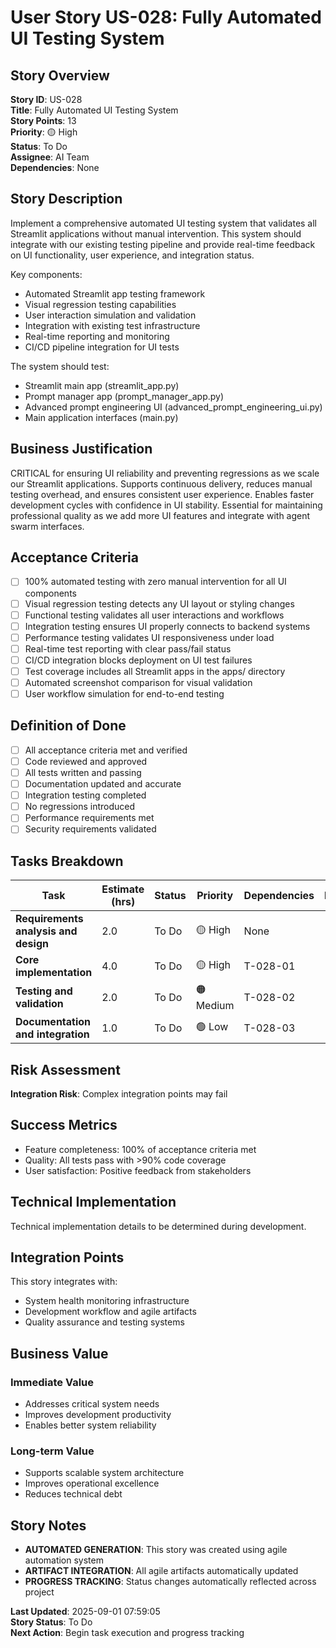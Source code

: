 # User Story US-028: Fully Automated UI Testing System

## Story Overview
**Story ID**: US-028  
**Title**: Fully Automated UI Testing System  
**Story Points**: 13  
**Priority**: 🟡 High  
**Status**: To Do  
**Assignee**: AI Team  
**Dependencies**: None  

## Story Description

Implement a comprehensive automated UI testing system that validates all Streamlit applications 
without manual intervention. This system should integrate with our existing testing pipeline 
and provide real-time feedback on UI functionality, user experience, and integration status.

Key components:
- Automated Streamlit app testing framework
- Visual regression testing capabilities
- User interaction simulation and validation
- Integration with existing test infrastructure
- Real-time reporting and monitoring
- CI/CD pipeline integration for UI tests

The system should test:
- Streamlit main app (streamlit_app.py)
- Prompt manager app (prompt_manager_app.py) 
- Advanced prompt engineering UI (advanced_prompt_engineering_ui.py)
- Main application interfaces (main.py)


## Business Justification

CRITICAL for ensuring UI reliability and preventing regressions as we scale our Streamlit applications.
Supports continuous delivery, reduces manual testing overhead, and ensures consistent user experience.
Enables faster development cycles with confidence in UI stability. Essential for maintaining
professional quality as we add more UI features and integrate with agent swarm interfaces.


## Acceptance Criteria
- [ ] 100% automated testing with zero manual intervention for all UI components
- [ ] Visual regression testing detects any UI layout or styling changes
- [ ] Functional testing validates all user interactions and workflows
- [ ] Integration testing ensures UI properly connects to backend systems
- [ ] Performance testing validates UI responsiveness under load
- [ ] Real-time test reporting with clear pass/fail status
- [ ] CI/CD integration blocks deployment on UI test failures
- [ ] Test coverage includes all Streamlit apps in the apps/ directory
- [ ] Automated screenshot comparison for visual validation
- [ ] User workflow simulation for end-to-end testing

## Definition of Done
- [ ] All acceptance criteria met and verified
- [ ] Code reviewed and approved
- [ ] All tests written and passing
- [ ] Documentation updated and accurate
- [ ] Integration testing completed
- [ ] No regressions introduced
- [ ] Performance requirements met
- [ ] Security requirements validated

## Tasks Breakdown
| Task | Estimate (hrs) | Status | Priority | Dependencies | Notes |
|------|----------------|--------|----------|--------------|-------|
| **Requirements analysis and design** | 2.0 | To Do | 🟡 High | None |  |
| **Core implementation** | 4.0 | To Do | 🟡 High | T-028-01 |  |
| **Testing and validation** | 2.0 | To Do | 🟠 Medium | T-028-02 |  |
| **Documentation and integration** | 1.0 | To Do | 🟢 Low | T-028-03 |  |

## Risk Assessment
**Integration Risk**: Complex integration points may fail

## Success Metrics
- Feature completeness: 100% of acceptance criteria met
- Quality: All tests pass with >90% code coverage
- User satisfaction: Positive feedback from stakeholders

## Technical Implementation
Technical implementation details to be determined during development.

## Integration Points
This story integrates with:
- System health monitoring infrastructure
- Development workflow and agile artifacts
- Quality assurance and testing systems

## Business Value
### **Immediate Value**
- Addresses critical system needs
- Improves development productivity  
- Enables better system reliability

### **Long-term Value**
- Supports scalable system architecture
- Improves operational excellence
- Reduces technical debt

## Story Notes
- **AUTOMATED GENERATION**: This story was created using agile automation system
- **ARTIFACT INTEGRATION**: All agile artifacts automatically updated
- **PROGRESS TRACKING**: Status changes automatically reflected across project

**Last Updated**: 2025-09-01 07:59:05  
**Story Status**: To Do  
**Next Action**: Begin task execution and progress tracking

